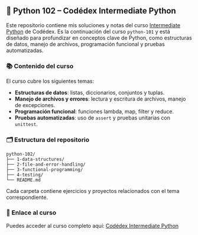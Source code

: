 ## 🐍 Python 102 – Codédex Intermediate Python

Este repositorio contiene mis soluciones y notas del curso [Intermediate Python](https://www.codedex.io/intermediate-python) de Codédex. Es la continuación del curso `python-101` y está diseñado para profundizar en conceptos clave de Python, como estructuras de datos, manejo de archivos, programación funcional y pruebas automatizadas.

### 📚 Contenido del curso

El curso cubre los siguientes temas:

- **Estructuras de datos**: listas, diccionarios, conjuntos y tuplas.
- **Manejo de archivos y errores**: lectura y escritura de archivos, manejo de excepciones.
- **Programación funcional**: funciones lambda, map, filter y reduce.
- **Pruebas automatizadas**: uso de `assert` y pruebas unitarias con `unittest`.

### 🗂 Estructura del repositorio

```
python-102/
├── 1-data-structures/
├── 2-file-and-error-handling/
├── 3-functional-programming/
├── 4-testing/
└── README.md
```

Cada carpeta contiene ejercicios y proyectos relacionados con el tema correspondiente.

### 🚀 Enlace al curso

Puedes acceder al curso completo aquí: [Codédex Intermediate Python](https://www.codedex.io/intermediate-python)
